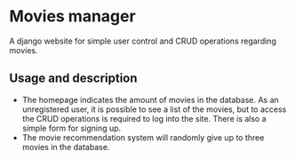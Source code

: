 # Movies manager
A django website for simple user control and CRUD operations regarding movies.

## Usage and description
 - The homepage indicates the amount of movies in the database. As an unregistered user, it is possible to see a list of the movies, but to access the CRUD operations is required to log into the site. There is also a simple form for signing up.
 - The movie recommendation system will randomly give up to three movies in the database.
